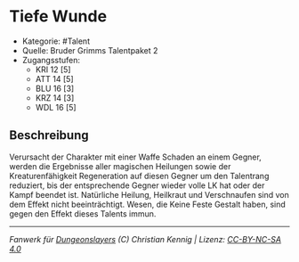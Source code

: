 <!---
Dies ist ein Fanwerk für DUNGEONSLAYERS (C) von Christian Kennig

Quellen:      [Bruder Grimms Talentpaket 2](https://www.f-space.de/ds4/downloads.html)
              [Talentbeschreibungen](https://www.f-space.de/ds4/tools-talentcards.html)
License:      [CC-BY-NC-SA 4.0](https://creativecommons.org/licenses/by-nc-sa/4.0/deed.de)
Richtlinien:  [Fanwerkrichtlinien](https://www.dungeonslayers.net/fanwerk-richtlinien/)
Autor:        Zauberlehrling
-->

  
# Tiefe Wunde  
- Kategorie: #Talent  
- Quelle: Bruder Grimms Talentpaket 2  
- Zugangsstufen:  
  - KRI 12 [5]  
  - ATT 14 [5]  
  - BLU 16 [3]  
  - KRZ 14 [3]  
  - WDL 16 [5]  

## Beschreibung  
Verursacht der Charakter mit einer Waffe Schaden an einem Gegner, werden die Ergebnisse aller magischen Heilungen sowie der Kreaturenfähigkeit Regeneration auf diesen Gegner um den Talentrang reduziert, bis der entsprechende Gegner wieder volle LK hat oder der Kampf beendet ist. Natürliche Heilung, Heilkraut und Verschnaufen sind von dem Effekt nicht beeinträchtigt. Wesen, die Keine Feste Gestalt haben, sind gegen den Effekt dieses Talents immun.


___  
*Fanwerk für [Dungeonslayers](https://www.dungeonslayers.net/) (C) Christian Kennig | Lizenz: [CC-BY-NC-SA 4.0](https://creativecommons.org/licenses/by-nc-sa/4.0/deed.de)*  